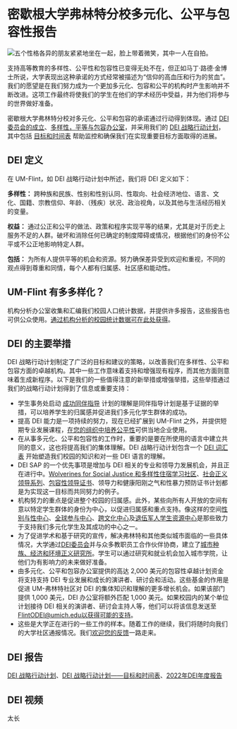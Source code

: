 # 密歇根大学弗林特分校多元化、公平与包容性报告

![五个性格各异的朋友紧紧地坐在一起，脸上带着微笑，其中一人在自拍。](https://www-s3.umflint.edu/wp/blogs.dir/45/files/2025/02/DEI-25-1.jpg)

支持高等教育的多样性、公平性和包容性已变得无处不在，但正如马丁·路德·金博士所说，大学表现出这种承诺的方式经常被描述为“信仰的高血压和行为的贫血”。我们的愿望是在我们努力成为一个更加多元化、包容和公平的机构时产生影响并不断改进。这项工作最终将使我们的学生在他们的学术经历中受益，并为他们将参与的世界做好准备。

密歇根大学弗林特分校对多元化、公平和包容的承诺通过行动得到体现。通过 [DEI委员会的成立](https://docs.google.com/document/d/1bjrM4BgJhMyMk9ucFnizlC_34Si2NbxL2br4ntKycBs/edit)、[多样性，平等与包容办公室](https://mailchi.mp/8c7d038f4dfb/diversity-equity-and-inclusion-dei-update)，并采用我们的 [DEI 战略行动计划](https://docs.google.com/document/d/1NFU-06T-SLiw01ada0neb8LYV3Y6-t9dVMgohOlPGIs/)，其中包括 [目标和时间表](https://docs.google.com/spreadsheets/d/1rfP_xjzvIhFjDEUTJOa0ORtoSCM2eDqpdkTKHq4HZSw/) 帮助监控和确保我们在实现重要目标方面取得的进展。

## DEI 定义

在 UM-Flint，如 DEI 战略行动计划中所述，我们将 DEI 定义如下：

**多样性：** 跨种族和民族、性别和性别认同、性取向、社会经济地位、语言、文化、国籍、宗教信仰、年龄、（残疾）状况、政治视角，以及其他与生活经历相关的变量。

**权益：** 通过公正和公平的做法、政策和程序实现平等的结果，尤其是对于历史上服务不足的人群。破坏和消除任何已确定的制度障碍或情况，根据他们的身份不公平或不公正地影响特定人群。

**包括：** 为所有人提供平等的机会和资源。努力确保差异受到欢迎和重视，不同的观点得到尊重和同情，每个人都有归属感、社区感和能动性。

## UM-Flint 有多多样化？

机构分析办公室收集和汇编我们校园人口统计数据，并提供许多报告，这些报告也可供公众使用。[通过机构分析的校园统计数据可在此处获得](https://www.umflint.edu/zh-CN/ia/campus-statistics/)。

## DEI 的主要举措

DEI 战略行动计划制定了广泛的目标和建议的策略，以改善我们在多样性、公平和包容方面的卓越机构。其中一些工作意味着支持和增强现有程序，而其他方面则意味着生成新程序。以下是我们的一些值得注意的新举措或增强举措，这些举措通过我们的战略行动计划得到了信息或重要支持：

- 学生事务处启动 [成功同伴指导](https://www.umflint.edu/zh-CN/dsa/success-peer-mentoring/) 计划的理解是同伴指导计划是基于证据的举措，可以培养学生的归属感并促进我们多元化学生群体的成功。
- 提高 DEI 能力是一项持续的努力，现在已经扩展到 UM-Flint 之外，并提供短期专业发展课程，[在您的组织中培养公平性](https://www.umflint.edu/zh-CN/business-engagement/partner-with-us/)可供当地企业使用。
- 在从事多元化、公平和包容性的工作时，重要的是要在所使用的语言中建立共同的意义，这也将提高我们的集体理解。DEI 战略行动计划包含一个 [DEI 词汇表](https://docs.google.com/document/d/1NFU-06T-SLiw01ada0neb8LYV3Y6-t9dVMgohOlPGIs/edit#bookmark=id.eondpapudgcz) 开始塑造我们校园的知识和对一些 DEI 语言的理解。
- DEI SAP 的一个优先事项是增加与 DEI 相关的专业和领导力发展机会，并且正在进行中。[Wolverines for Social Justice 和多样性住宿学习社区](https://www.umflint.edu/zh-CN/housing/residential-learning-community/)、[社会正义领导系列](https://www.umflint.edu/zh-CN/campus-life/leadership-programs/)、[包容性领导证书](https://www.umflint.edu/zh-CN/sil/offered-leadership-programs#:~:text=The%20Social%20Justice%20Leadership%20Series%20is%20a%20collaboration%20between%20the,various%20campus%20and%20community%20partners.)、领导力和健康阳刚之气和性暴力预防证书计划都是为实现这一目标而共同努力的例子。
- 机构努力的重点是促进整个校园的归属感。此外，某些向所有人开放的空间有意以特定学生群体的身份为中心，以促进归属感和重点支持。像这样的空间[性别与性中心](https://www.umflint.edu/zh-CN/cgs/)、[全球参与中心](https://www.umflint.edu/zh-CN/cge/)、[跨文化中心](https://www.umflint.edu/zh-CN/icc/)及[退伍军人学生资源中心](https://www.umflint.edu/zh-CN/studentveterans/)是那些致力于支持我们多元化学生及其成功的中心之一。
- 为了促进学术和基于研究的宣传，解决弗林特和其他类似城市面临的一些具体情况，大学通过[DEI委员会](https://www.umflint.edu/zh-CN/dei/contact-us/)并与众多教职员工合作伙伴协商，建立了[城市种族、经济和环境正义研究所](https://www.umflint.edu/zh-CN/uireej/)。学生可以通过研究和就业机会加入城市学院，让他们为有影响力的未来做好准备。
- 由多元化、公平和包容办公室提供的高达 2,000 美元的包容性卓越计划资金将支持支持 DEI 专业发展和成长的演讲者、研讨会和活动。这些基金的作用是促进 UM-弗林特社区对 DEI 的集体知识和理解的更多增长机会。如果该部门提供 1,000 美元，DEI 办公室将额外匹配 1,000 美元。如果校园内的某个单位计划接待 DEI 相关的演讲者、研讨会主持人等，他们可以将该信息发送至 FlintODEI@umich.edu以获得可能的支持。
- 这些是大学正在进行的一些工作的样本。随着工作的继续，我们将随时向我们的大学社区通报情况。我们[欢迎您的反馈](https://docs.google.com/forms/d/e/1FAIpQLSdPxRFWZCkGzFHHEcB7yWriFRdY1g4oE2fpfHEFSA5NcOTRnw/viewform)一路走来。

## DEI 报告

[DEI 战略行动计划](https://docs.google.com/document/d/1NFU-06T-SLiw01ada0neb8LYV3Y6-t9dVMgohOlPGIs/)、[DEI 战略行动计划——目标和时间表](https://docs.google.com/spreadsheets/d/1rfP_xjzvIhFjDEUTJOa0ORtoSCM2eDqpdkTKHq4HZSw/)、[2022年DEI年度报告](https://docs.google.com/document/d/1TSloMC-In-rojPgNSJyN5QzBZve_Dvo9OCfUL-lO1WE/edit?usp=sharing)

## DEI 视频

太长